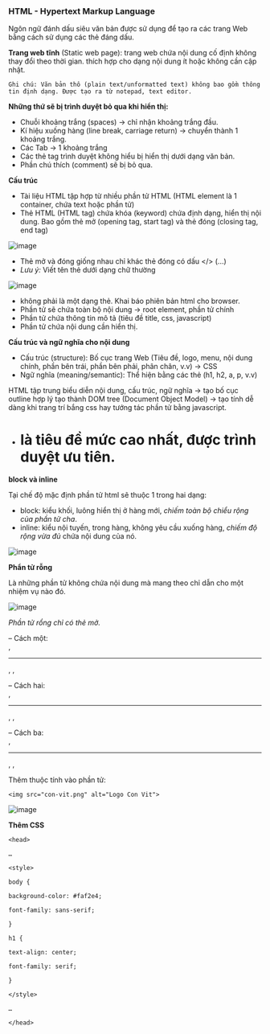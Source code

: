 ### HTML - Hypertext Markup Language

Ngôn ngữ đánh dấu siêu văn bản được sử dụng để tạo ra các trang Web bằng cách sử dụng các thẻ đáng dấu.

**Trang web tĩnh** (Static web page): trang web chứa nội dung cố định không thay đổi theo thời gian. thích hợp cho dạng nội dung ít hoặc không cần cập nhật.

```
Ghi chú: Văn bản thô (plain text/unformatted text) không bao gồm thông tin định dạng. Được tạo ra từ notepad, text editor.
```

**Những thứ sẽ bị trình duyệt bỏ qua khi hiển thị:**

 - Chuỗi khoảng trắng (spaces) -> chỉ nhận khoảng trắng đầu.
 - Kí hiệu xuống hàng (line break, carriage return) -> chuyển thành 1 khoảng trắng.
 - Các Tab -> 1 khoảng trắng
 - Các thẻ tag trình duyệt không hiểu bị hiển thị dưới dạng văn bản.
 - Phần chú thích (comment) sẽ bị bỏ qua.

**Cấu trúc**

 - Tài liệu HTML tập hợp từ nhiều phần tử HTML (HTML element là 1 container, chứa text hoặc phần tử)
 - Thẻ HTML (HTML tag) chứa khóa (keyword) chứa định dạng, hiển thị nội dung. Bao gồm thẻ mở (opening tag, start tag) và thẻ đóng (closing tag, end tag)
 
 ![image](https://user-images.githubusercontent.com/69178270/147305063-c00d02a1-ea6d-44d3-9de1-7fb7ebf87ca5.png)

 - Thẻ mở và đóng giống nhau chỉ khác thẻ đóng có dấu </> (<html>...</html>)
 - _Lưu ý:_ Viết tên thẻ dưới dạng chữ thường

![image](https://user-images.githubusercontent.com/69178270/147305382-d3e2a649-cbf8-4346-9af1-71fd23b9a1d5.png)

 - <!DOCTYPE html> không phải là một dạng thẻ. Khai báo phiên bản html cho browser.
 - Phần tử <html> sẽ chứa toàn bộ nội dung -> root element, phần tử chính
 - Phần tử <head> chứa thông tin mô tả (tiêu đề title, css, javascript)
 - Phần tử <body> chứa nội dung cần hiển thị.
 
**Cấu trúc và ngữ nghĩa cho nội dung**
 
 - Cấu trúc (structure): Bố cục trang Web (Tiêu đề, logo, menu, nội dung chính, phần bên trái, phần bên phải, phân chân, v.v) -> CSS
 - Ngữ nghĩa (meaning/semantic): Thể hiện bằng các thẻ (h1, h2, a, p, v.v)
 
 HTML tập trung biểu diễn nội dung, cấu trúc, ngữ nghĩa -> tạo bố cục outline hợp lý tạo thành DOM tree (Document Object Model) -> tạo tính dễ dàng khi trang trí bắng css hay tướng tác phần tử bằng javascript.
 
 - <h1> là tiêu đề mức cao nhất, được trình duyệt ưu tiên.
 
**block và inline**
 
 Tại chế độ mặc định phần tử html sẽ thuộc 1 trong hai dạng:
 
  - block: kiểu khối, luông hiển thị ở hàng mới, _chiếm toàn bộ chiểu rộng của phần tử cha_.
  - inline: kiểu nội tuyến, trong hàng, không yêu cầu xuống hàng, _chiếm độ rộng vừa đủ_ chứa nội dung của nó.

 ![image](https://user-images.githubusercontent.com/69178270/147307435-21be842c-865b-4bec-89a8-11cd99e7a8a1.png)

**Phẩn tử rỗng**

 Là những phần tử không chứa nội dung mà mang theo chỉ dẫn cho một nhiệm vụ nào đó.
 
 ![image](https://user-images.githubusercontent.com/69178270/147307963-b711d78b-1c1b-4564-a912-2b833d6bfcb5.png)

_Phần tử rổng chỉ có thẻ mở._
 
– Cách một: <br>, <hr>, <img>, <meta>

– Cách hai: <br />, <hr />, <img />, <meta />

– Cách ba: <br/>, <hr/>, <img/>, <meta/>

Thêm thuộc tính vào phần tử: 
 
 ```
 <img src="con-vit.png" alt="Logo Con Vit">
 ```
 
 ![image](https://user-images.githubusercontent.com/69178270/147309372-b9fb16b3-c2fa-452c-a3d1-51d58b413e1c.png)

 **Thêm CSS**
 
 ```
<head>

…

<style>

body {

background-color: #faf2e4;

font-family: sans-serif;

}

h1 {

text-align: center;

font-family: serif;

}

</style>

…

</head>
 ```
 
 
